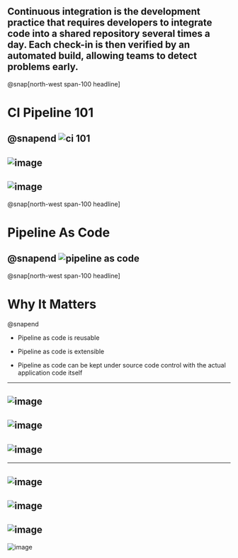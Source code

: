 Continuous integration is the development practice that requires developers to integrate code into a shared repository several times a day. Each check-in is then verified by an automated build, allowing teams to detect problems early.
---
@snap[north-west span-100 headline]
# CI Pipeline 101
@snapend
![ci 101](https://user-images.githubusercontent.com/15145995/54528274-66214080-4974-11e9-993b-88328b6d01d6.png)
---
![image](https://user-images.githubusercontent.com/15145995/55723183-45428d00-5a00-11e9-9457-e0270e993408.png)
---
![image](https://user-images.githubusercontent.com/15145995/55897864-47038080-5bb9-11e9-9613-a993b8212b89.png)
---
@snap[north-west span-100 headline]
# Pipeline As Code
@snapend
![pipeline as code](https://user-images.githubusercontent.com/15145995/46341431-f6bacd00-c62f-11e8-945f-4a45f269e785.PNG)
---
@snap[north-west span-100 headline]
# Why It Matters
@snapend
* Pipeline as code is reusable

* Pipeline as code is extensible

* Pipeline as code can be kept under source code control with the actual application code itself
---
![image](https://user-images.githubusercontent.com/15145995/55911548-d0767b00-5bd8-11e9-93c6-55b4178c4267.png)
---
![image](https://user-images.githubusercontent.com/15145995/55912513-ba69ba00-5bda-11e9-8cb5-13e5f613d1b0.png)
---
![image](https://user-images.githubusercontent.com/15145995/55913202-f9e4d600-5bdb-11e9-9868-92d5709a7089.png)
---
---
![image](https://user-images.githubusercontent.com/15145995/55894665-6d71ed80-5bb2-11e9-9f4a-ae766b056333.png)
---
![image](https://user-images.githubusercontent.com/15145995/55895963-2802ef80-5bb5-11e9-857b-7b2828b3f796.png)
---
![image](https://user-images.githubusercontent.com/15145995/55897169-e9226900-5bb7-11e9-9601-de3a1f26bbe4.png)
---
![image](https://user-images.githubusercontent.com/15145995/55898420-7070dc00-5bba-11e9-8e3d-15162552e187.png)


